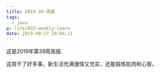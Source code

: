 ```yaml
---
title: 2019-39-周报
tags:
  - java
p: life/033-weekly-learn
date: 2019-09-27 20:04:11
---
```


这是2019年第39周周报.

这周干了好多事，新生活充满激情又充实，还能锻炼肌肉和心智。



